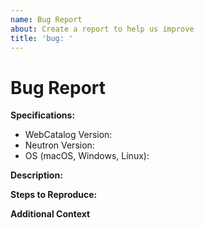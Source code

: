 ```yaml
---
name: Bug Report
about: Create a report to help us improve
title: 'bug: '
---
```


# Bug Report
**Specifications:**
- WebCatalog Version:
- Neutron Version:
- OS (macOS, Windows, Linux):

**Description:**
<!-- Describe how the bug manifests and what the behavior would be without the bug. -->

**Steps to Reproduce:**
<!--  Please explain the steps required to duplicate the issue, especially if you are able to provide a sample application. -->

**Additional Context**
<!-- List any other information that is relevant to your issue. Stack traces, related issues, suggestions on how to add, use case, forum links, screenshots, OS if applicable, etc. -->
